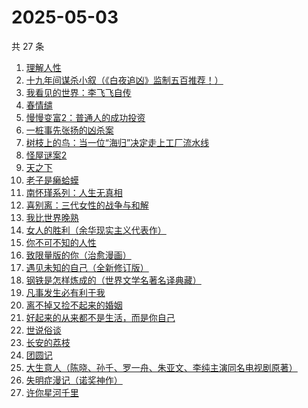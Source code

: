 # 2025-05-03

共 27 条

<!-- BEGIN WEREAD -->
<!-- 最后更新时间 2025-05-03 10:21:42 +0800 -->
1. [理解人性](https://weread.qq.com/web/bookDetail/79632da0813ab9bb7g010002)
1. [十九年间谋杀小叙（《白夜追凶》监制五百推荐！）](https://weread.qq.com/web/bookDetail/887320c0813ab9e7bg016c94)
1. [我看见的世界：李飞飞自传](https://weread.qq.com/web/bookDetail/76c32a50813ab9e4fg01737b)
1. [春情缱](https://weread.qq.com/web/bookDetail/667325c0813ab9de6g019eff)
1. [慢慢变富2：普通人的成功投资](https://weread.qq.com/web/bookDetail/30e32e00813ab9e36g01035e)
1. [一桩事先张扬的凶杀案](https://weread.qq.com/web/bookDetail/b4432e10813ab6e80g01239a)
1. [树枝上的鸟：当一位“海归”决定走上工厂流水线](https://weread.qq.com/web/bookDetail/4b132680813ab9defg0131aa)
1. [怪屋谜案2](https://weread.qq.com/web/bookDetail/f3632570813ab9e44g0165ac)
1. [天之下](https://weread.qq.com/web/bookDetail/4de326a0721770aa4de95f4)
1. [老子是癞蛤蟆](https://weread.qq.com/web/bookDetail/e6632110529542e66152d31)
1. [南怀瑾系列：人生无真相](https://weread.qq.com/web/bookDetail/06e32560813ab7295g0190c2)
1. [喜别离：三代女性的战争与和解](https://weread.qq.com/web/bookDetail/b6d32710813ab9defg011790)
1. [我比世界晚熟](https://weread.qq.com/web/bookDetail/cd6323b0813ab8bfeg019ebe)
1. [女人的胜利（余华现实主义代表作）](https://weread.qq.com/web/bookDetail/50132dc0813ab937dg0158cf)
1. [你不可不知的人性](https://weread.qq.com/web/bookDetail/bbe32320726cb7c7bbe431c)
1. [致限量版的你（治愈漫画）](https://weread.qq.com/web/bookDetail/dcd32fa0813ab9e32g01748c)
1. [遇见未知的自己（全新修订版）](https://weread.qq.com/web/bookDetail/824324107235e5778248092)
1. [钢铁是怎样炼成的（世界文学名著名译典藏）](https://weread.qq.com/web/bookDetail/5f432de07183b70e5f4e453)
1. [凡事发生必有利于我](https://weread.qq.com/web/bookDetail/2cb32e40813ab9e2bg016497)
1. [离不掉又捡不起来的婚姻](https://weread.qq.com/web/bookDetail/97832730813ab9e15g013c2f)
1. [好起来的从来都不是生活，而是你自己](https://weread.qq.com/web/bookDetail/28032050813ab8649g016c07)
1. [世说俗谈](https://weread.qq.com/web/bookDetail/2c732d60813ab7a0eg0195a8)
1. [长安的荔枝](https://weread.qq.com/web/bookDetail/cc932860813ab67c2g014597)
1. [团圆记](https://weread.qq.com/web/bookDetail/b64323c0813ab9595g0181f0)
1. [大生意人（陈晓、孙千、罗一舟、朱亚文、李纯主演同名电视剧原著）](https://weread.qq.com/web/bookDetail/fde32af0813ab9ba7g015f43)
1. [失明症漫记（诺奖神作）](https://weread.qq.com/web/bookDetail/94c325d05e1ae594c7c1535)
1. [许你星河千里](https://weread.qq.com/web/bookDetail/5ff32df0718d8a435ffcbfd)
<!-- END WEREAD -->